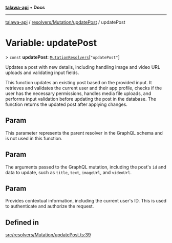 [**talawa-api**](../../../../README.md) • **Docs**

***

[talawa-api](../../../../modules.md) / [resolvers/Mutation/updatePost](../README.md) / updatePost

# Variable: updatePost

\> `const` **updatePost**: [`MutationResolvers`](../../../../types/generatedGraphQLTypes/type-aliases/MutationResolvers.md)\[`"updatePost"`\]

Updates a post with new details, including handling image and video URL uploads and validating input fields.

This function updates an existing post based on the provided input. It retrieves and validates the current user and their app profile, checks if the user has the necessary permissions, handles media file uploads, and performs input validation before updating the post in the database. The function returns the updated post after applying changes.

## Param

This parameter represents the parent resolver in the GraphQL schema and is not used in this function.

## Param

The arguments passed to the GraphQL mutation, including the post's `id` and data to update, such as `title`, `text`, `imageUrl`, and `videoUrl`.

## Param

Provides contextual information, including the current user's ID. This is used to authenticate and authorize the request.

## Defined in

[src/resolvers/Mutation/updatePost.ts:39](https://github.com/PalisadoesFoundation/talawa-api/blob/a87b45a1c490c996c3a8a52e117ecbaa4742ef49/src/resolvers/Mutation/updatePost.ts#L39)
